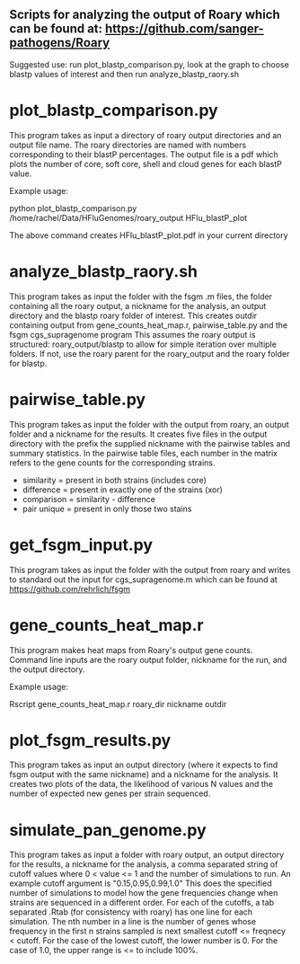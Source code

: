 ## Scripts for analyzing the output of Roary which can be found at:  https://github.com/sanger-pathogens/Roary
Suggested use:  run plot_blastp_comparison.py, look at the graph to choose blastp values of interest and then run analyze_blastp_raory.sh


# plot_blastp_comparison.py

This program takes as input a directory of roary output directories and an
output file name.  The roary directories are named with numbers corresponding
to their blastP percentages.  The output file is a pdf which plots the
number of core, soft core, shell and cloud genes for each blastP value.

Example usage:

python plot_blastp_comparison.py /home/rachel/Data/HFluGenomes/roary_output HFlu_blastP_plot

The above command creates HFlu_blastP_plot.pdf in your current directory

# analyze_blastp_raory.sh

This program takes as input the folder with the fsgm .m files, the folder
containing all the roary output, a nickname for the analysis, an output
directory and the blastp roary folder of interest.
This creates outdir containing output from gene_counts_heat_map.r,
pairwise_table.py and the fsgm cgs_supragenome program
This assumes the roary output is structured:  roary_output/blastp to allow
for simple iteration over multiple folders.  If not, use the roary parent for
the roary_output and the roary folder for blastp.

# pairwise_table.py

This program takes as input the folder with the output from roary, an output
folder and a nickname for the results.  It creates five files in the
output directory with the prefix the supplied nickname with the pairwise
tables and summary statistics.
In the pairwise table files, each number in the matrix refers to the gene
counts for the corresponding strains.

* similarity = present in both strains (includes core)
* difference = present in exactly one of the strains (xor)
* comparison = similarity - difference
* pair unique = present in only those two stains

# get_fsgm_input.py
This program takes as input the folder with the output from roary and writes
to standard out the input for cgs_supragenome.m which can be found at https://github.com/rehrlich/fsgm

# gene_counts_heat_map.r
This program makes heat maps from Roary's output gene counts.  Command line inputs are the roary output folder, nickname for the run, and the output directory.

Example usage:

Rscript gene_counts_heat_map.r roary_dir nickname outdir

# plot_fsgm_results.py
This program takes as input an output directory (where it expects to find fsgm
output with the same nickname) and a nickname for the analysis.  It creates
two plots of the data, the likelihood of various N values and the number of
expected new genes per strain sequenced.

# simulate_pan_genome.py
This program takes as input a folder with roary output, an output directory
for the results, a nickname for the analysis, a comma separated string of 
cutoff values where 0 < value <= 1 and the number of simulations to run.
An example cutoff argument is "0.15,0.95,0.99,1.0"
This does the specified number of simulations to model how the gene 
frequencies change when strains are sequenced in a different order.
For each of the cutoffs, a tab separated .Rtab (for consistency 
with roary) has one line for each simulation.  The nth number in a line
is the number of genes whose frequency in the first n strains sampled
is next smallest cutoff <= freqnecy < cutoff.  For the case of the 
lowest cutoff, the lower number is 0.  For the case of 1.0, the upper 
range is <= to include 100%.
